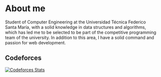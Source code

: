 # About me
Student of Computer Engineering at the Universidad Técnica Federico Santa María, with a solid knowledge in data structures and algorithms, which has led me to be selected to be part of the competitive programming team of the university. In addition to this area, I have a solid command and passion for web development.

## Codeforces

[![Codeforces Stats](https://codeforces-readme-stats.vercel.app/api/card?username=charleslakes&theme=transparent&disable_animations=false&show_icons=true&force_username=true)](https://codeforces.com/profile/charleslakes)
